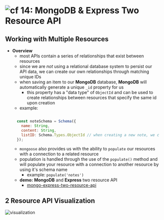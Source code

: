 ![cf](http://i.imgur.com/7v5ASc8.png) 14: MongoDB & Express Two Resource API
=====================================

## Working with Multiple Resources
  * **Overview**
    * most APIs contain a series of relationships that exist between resources
    * since we are *not* using a relational database system to persist our API data, we can create our own relationships through matching unique IDs
    * when saving an item to our **MongoDB** database, **MongoDB** will automatically generate a unique `_id` property for us
      * this property has a "data type" of `ObjectId` and can be used to create relationships between resources that specify the same id upon creation
    * example:
    ``` javascript

      const noteSchema = Schema({
        name: String,
        content: String,
        listID: Schema.Types.ObjectId // when creating a new note, we can assign the listID property as the same value as the `_id` property of a list
      });

    ```
    * `mongoose` also provides us with the ability to `populate` our resources with a connection to a related resource
    * population is handled through the use of the `populate()` method and will populate your resource with a connection to another resource by using it's schema name
      * example: `populate('notes')`
    * **demo:** **MongoDB** and **Express** two resource API
      * [mongo-express-two-resource-api](/14-mongo_express_two_resource_api/demo/mongo_express_two_resource_api)

## 2 Resource API Visualization
 ![visualization](https://s3-us-west-2.amazonaws.com/s.cdpn.io/154088/expressmongomap.png)
